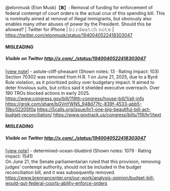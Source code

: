 @elonmusk (Elon Musk)【𝗕】: Removal of funding for enforcement of federal contempt of court orders is the actual crux of this spending bill. This is nominally aimed at removal of illegal immigrants, but obviously also enables many other abuses of power by the President. Should this be allowed? | Twitter for iPhone | 𝚋𝚒𝚛𝚍𝚠𝚊𝚝𝚌𝚑 𝚗𝚘𝚝𝚎 | https://twitter.com/elonmusk/status/1940040522418303047

#### MISLEADING
##### Visible on Twitter http://x.com/_/status/1940040522418303047
[[view note]](https://x.com/i/birdwatch/n/1940121268134482264) - astute-cliff-pheasant (Shown notes: 13 · Rating impact: 103)\
Section 70302 was removed from H.R. 1 on June 21, 2025, due to a Byrd Rule violation, as it prioritized policy over budgetary impact. It aimed to deter frivolous suits, but critics said it shielded executive overreach. Over 190 TROs blocked actions in early 2025. https://www.congress.gov/bill/119th-congress/house-bill/1/all-info https://grok.com/share/bGVnYWN5_948d77fc-839f-4533-abb5-19bc02205f0a https://5calls.org/issue/hr1-one-big-beautiful-bill-act-budget-reconciliation/ https://www.govtrack.us/congress/bills/119/hr1/text


#### MISLEADING
##### Visible on Twitter http://x.com/_/status/1940040522418303047
[[view note]](https://x.com/i/birdwatch/n/1940125766903353666) - determined-ocean-bluebird (Shown notes: 1079 · Rating impact: 1541)\
On June 21, the Senate parliamentarian ruled that this provision, removing judges’ contempt authority, should not be included in the budget reconciliation bill, and it was subsequently removed.
https://www.brennancenter.org/our-work/analysis-opinion/budget-bill-would-gut-federal-courts-ability-enforce-orders
